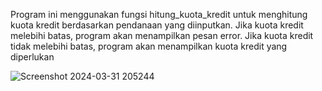 Program ini menggunakan fungsi hitung_kuota_kredit untuk menghitung kuota kredit berdasarkan pendanaan yang diinputkan. Jika kuota kredit melebihi batas, program akan menampilkan pesan error. Jika kuota kredit tidak melebihi batas, program akan menampilkan kuota kredit yang diperlukan





![Screenshot 2024-03-31 205244](https://github.com/Chilo984/Materi-python/assets/149669399/ddfe1eb8-48fb-44f6-aed6-ff41113edd2f)
